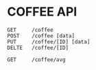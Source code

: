 # COFFEE API
```http
GET     /coffee
POST    /coffee [data]
PUT     /coffee/[ID] [data]
DELTE   /coffee/[ID]

GET     /coffee/avg
```
